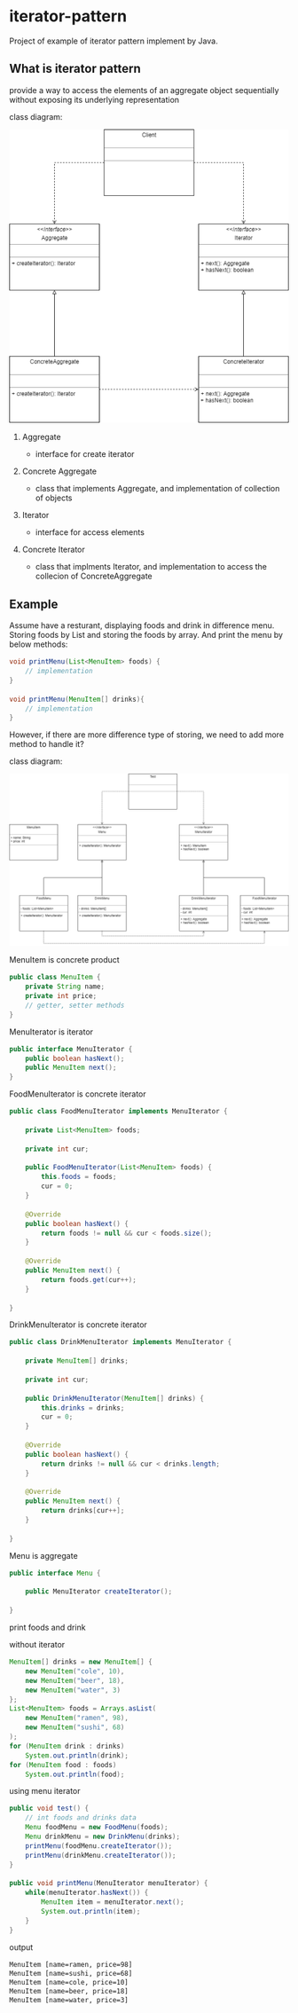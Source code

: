 # iterator-pattern
Project of example of iterator pattern implement by Java. 

## What is iterator pattern
provide a way to access the elements of an aggregate object sequentially without exposing its underlying representation

class diagram:

![iterator pattern](https://github.com/kan01234/design-patterns/blob/master/iterator-pattern/iterator-pattern.png)

1. Aggregate
    - interface for create iterator

2. Concrete Aggregate
    - class that implements Aggregate, and implementation of collection of objects

3. Iterator
    - interface for access elements

4. Concrete Iterator
    - class that implments Iterator, and implementation to access the collecion of ConcreteAggregate

## Example
Assume have a resturant, displaying foods and drink in difference menu. Storing foods by List and storing the foods by array.
And print the menu by below methods:

```java
void printMenu(List<MenuItem> foods) {
    // implementation
}

void printMenu(MenuItem[] drinks){
    // implementation
}
```

However, if there are more difference type of storing, we need to add more method to handle it?

class diagram:

![iterator pattern](https://github.com/kan01234/design-patterns/blob/master/iterator-pattern/iterator-pattern-example.png)

MenuItem is concrete product
```java
public class MenuItem {
    private String name;
    private int price;
    // getter, setter methods
}
```

MenuIterator is iterator
```java
public interface MenuIterator {
    public boolean hasNext();
    public MenuItem next();
}
```

FoodMenuIterator is concrete iterator
```java
public class FoodMenuIterator implements MenuIterator {

    private List<MenuItem> foods;

    private int cur;

    public FoodMenuIterator(List<MenuItem> foods) {
        this.foods = foods;
        cur = 0;
    }

	@Override
    public boolean hasNext() {
        return foods != null && cur < foods.size();
    }

    @Override
    public MenuItem next() {
        return foods.get(cur++);
    }

}
```

DrinkMenuIterator is concrete iterator
```java
public class DrinkMenuIterator implements MenuIterator {

    private MenuItem[] drinks;

    private int cur;

    public DrinkMenuIterator(MenuItem[] drinks) {
        this.drinks = drinks;
        cur = 0;
    }

    @Override
    public boolean hasNext() {
        return drinks != null && cur < drinks.length;
    }

    @Override
    public MenuItem next() {
        return drinks[cur++];
    }

}
```

Menu is aggregate
```java
public interface Menu {

    public MenuIterator createIterator();

}
```

print foods and drink

without iterator
```java
MenuItem[] drinks = new MenuItem[] {
    new MenuItem("cole", 10),
    new MenuItem("beer", 18),
    new MenuItem("water", 3)
};
List<MenuItem> foods = Arrays.asList(
    new MenuItem("ramen", 98),
    new MenuItem("sushi", 68)
);
for (MenuItem drink : drinks)
    System.out.println(drink);
for (MenuItem food : foods)
    System.out.println(food);
```

using menu iterator
```java
public void test() {
    // int foods and drinks data
    Menu foodMenu = new FoodMenu(foods);
    Menu drinkMenu = new DrinkMenu(drinks);
    printMenu(foodMenu.createIterator());
    printMenu(drinkMenu.createIterator());
}

public void printMenu(MenuIterator menuIterator) {
    while(menuIterator.hasNext()) {
        MenuItem item = menuIterator.next();
        System.out.println(item);
    }
}
```

output
```
MenuItem [name=ramen, price=98]
MenuItem [name=sushi, price=68]
MenuItem [name=cole, price=10]
MenuItem [name=beer, price=18]
MenuItem [name=water, price=3]
```
